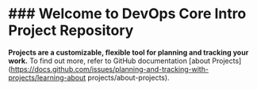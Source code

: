 #  ### Welcome to DevOps Core Intro Project Repository ###
 **Projects are a customizable, flexible tool for planning and tracking your work.**
 To find out more, refer to GitHub documentation [about Projects]
 (https://docs.github.com/issues/planning-and-tracking-with-projects/learning-about
projects/about-projects).

